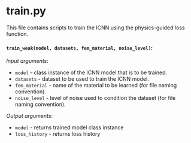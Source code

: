 # train.py

This file contains scripts to train the ICNN using the physics-guided loss function.

#### `train_weak(model, datasets, fem_material, noise_level)`:


_Input arguments_:

- `model` - class instance of the ICNN model that is to be trained.
- `datasets` - dataset to be used to train the ICNN model.
- `fem_material` - name of the material to be learned (for file naming convention).
- `noise_level` - level of noise used to condition the dataset (for file naming convention).

_Output arguments_:

- `model` - returns trained model class instance
- `loss_history` - returns loss history
